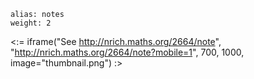 ````
alias: notes
weight: 2
````

<:= iframe("See http://nrich.maths.org/2664/note", "http://nrich.maths.org/2664/note?mobile=1", 700, 1000, image="thumbnail.png") :>